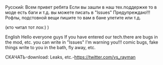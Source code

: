 Русский:
Всем привет ребята
Если вы зашли в наш тех.поддержке то в моде есть баги и т.д.
вы можете писать в "Issues"
Предупреждаю!!!
Рофлы, подстовной вещи пишите то вам в бане улетите или т.д.

(кто читал тот лох:) )

English
Hello everyone guys
If you have entered our tech.there are bugs in the mod, etc.
you can write in "Issues"
I'm warning you!!!
comic bugs, fake things write to you in the bath, fly away, etc.

СКАЧАТЬ-download:
Leaks, etc.-https://twitter.com/vs_rayman
